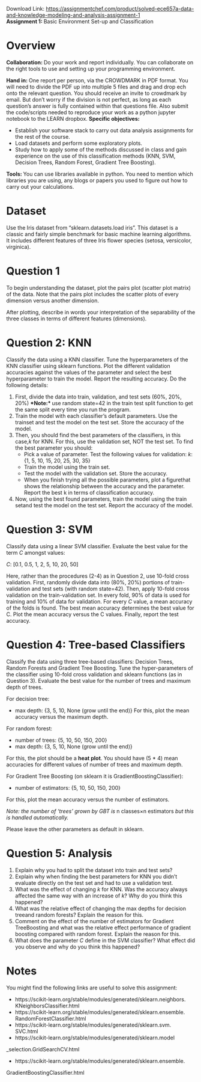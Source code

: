 Download Link: https://assignmentchef.com/product/solved-ece657a-data-and-knowledge-modeling-and-analysis-assignment-1
<br>
<strong>Assignment 1: </strong>Basic Environment Set-up and Classification

<h1>Overview</h1>

<strong>Collaboration: </strong>Do your work and report individually. You can collaborate on the right tools to use and setting up your programming environment.

<strong>Hand in: </strong>One report per person, via the CROWDMARK in PDF format. You will need to divide the PDF up into multiple 5 files and drag and drop ech onto the relevant question. You should receive an invite to crowdmark by email. But don’t worry if the division is not perfect, as long as each question’s answer is fully contained within that questions file. Also submit the code/scripts needed to reproduce your work as a python jupyter notebook to the LEARN dropbox. <strong>Specific objectives:</strong>

<ul>

 <li>Establish your software stack to carry out data analysis assignments for the rest of the course.</li>

 <li>Load datasets and perform some exploratory plots.</li>

 <li>Study how to apply some of the methods discussed in class and gain experience on the use of this classification methods (KNN, SVM, Decision Trees, Random Forest, Gradient Tree Boosting).</li>

</ul>

<strong>Tools: </strong>You can use libraries available in python. You need to mention which libraries you are using, any blogs or papers you used to figure out how to carry out your calculations.

<h1>Dataset</h1>

Use the Iris dataset from “sklearn.datasets.load iris”. This dataset is a classic and fairly simple benchmark for basic machine learning algorithms. It includes different features of three Iris flower species (setosa, versicolor, virginica).

<h1>Question 1</h1>

To begin understanding the dataset, plot the pairs plot (scatter plot matrix) of the data. Note that the pairs plot includes the scatter plots of every dimension versus another dimension.

After plotting, describe in words your interpretation of the separability of the three classes in terms of different features (dimensions).

<h1>Question 2: KNN</h1>

Classify the data using a KNN classifier. Tune the hyperparameters of the KNN classifier using sklearn functions. Plot the different validation accuracies against the values of the parameter and select the best hyperparameter to train the model. Report the resulting accuracy. Do the following details:

<ol>

 <li>First, divide the data into train, validation, and test sets (60%, 20%, 20%) <strong>*Note:* </strong>use random state=42 in the train test split function to get the same split every time you run the program.</li>

 <li>Train the model with each classifier’s default parameters. Use the trainset and test the model on the test set. Store the accuracy of the model.</li>

 <li>Then, you should find the best parameters of the classifiers, in this case,<em>k </em>for KNN. For this, use the validation set, NOT the test set. To find the best parameter you should:

  <ul>

   <li>Pick a value of parameter. Test the following values for validation: <em>k</em>: {1, 5, 10, 15, 20, 25, 30, 35}</li>

   <li>Train the model using the train set.</li>

   <li>Test the model with the validation set. Store the accuracy.</li>

   <li>When you finish trying all the possible parameters, plot a figurethat shows the relationship between the accuracy and the parameter. Report the best k in terms of classification accuracy.</li>

  </ul></li>

 <li>Now, using the best found parameters, train the model using the train setand test the model on the test set. Report the accuracy of the model.</li>

</ol>

<h1>Question 3: SVM</h1>

Classify data using a linear SVM classifier. Evaluate the best value for the term <em>C </em>amongst values:

<em>C</em>: [0.1, 0.5, 1, 2, 5, 10, 20, 50]

Here, rather than the procedures (2-4) as in Question 2, use 10-fold cross validation. First, randomly divide data into (80%, 20%) portions of train-validation and test sets (with random state=42). Then, apply 10-fold cross validation on the train-validation set. In every fold, 90% of data is used for training and 10% of data for validation. For every <em>C </em>value, a mean accuracy of the folds is found. The best mean accuracy determines the best value for C. Plot the mean accuracy versus the C values. Finally, report the test accuracy.

<h1>Question 4: Tree-based Classifiers</h1>

Classify the data using three tree-based classifiers: Decision Trees, Random Forests and Gradient Tree Boosting. Tune the hyper-parameters of the classifier using 10-fold cross validation and sklearn functions (as in Question 3). Evaluate the best value for the number of trees and maximum depth of trees.

For decision tree:

<ul>

 <li>max depth: {3, 5, 10, None (grow until the end)} For this, plot the mean accuracy versus the maximum depth.</li>

</ul>

For random forest:

<ul>

 <li>number of trees: {5, 10, 50, 150, 200}</li>

 <li>max depth: {3, 5, 10, None (grow until the end)}</li>

</ul>

For this, the plot should be a <strong>heat plot</strong>. You should have (5 * 4) mean accuracies for different values of number of trees and maximum depth.

For Gradient Tree Boosting (on sklearn it is GradientBoostingClassifier):

<ul>

 <li>number of estimators: {5, 10, 50, 150, 200}</li>

</ul>

For this, plot the mean accuracy versus the number of estimators.

<em>Note: the number of ‘trees’ grown by GBT is </em>n classes×n estimators <em>but this is handled automatically.</em>

Please leave the other parameters as default in sklearn.

<h1>Question 5: Analysis</h1>

<ol>

 <li>Explain why you had to split the dataset into train and test sets?</li>

 <li>Explain why when finding the best parameters for KNN you didn’t evaluate directly on the test set and had to use a validation test.</li>

 <li>What was the effect of changing <em>k </em>for KNN. Was the accuracy always affected the same way with an increase of <em>k</em>? Why do you think this happened?</li>

 <li>What was the relative effect of changing the max depths for decision treeand random forests? Explain the reason for this.</li>

 <li>Comment on the effect of the number of estimators for Gradient TreeBoosting and what was the relative effect performance of gradient boosting compared with random forest. Explain the reason for this.</li>

 <li>What does the parameter <em>C </em>define in the SVM classifier? What effect did you observe and why do you think this happened?</li>

</ol>

<h1>Notes</h1>

You might find the following links are useful to solve this assignment:

<ul>

 <li>https://scikit-learn.org/stable/modules/generated/sklearn.neighbors. KNeighborsClassifier.html</li>

 <li>https://scikit-learn.org/stable/modules/generated/sklearn.ensemble. RandomForestClassifier.html</li>

 <li>https://scikit-learn.org/stable/modules/generated/sklearn.svm. SVC.html</li>

 <li>https://scikit-learn.org/stable/modules/generated/sklearn.model</li>

</ul>

_selection.GridSearchCV.html

<ul>

 <li>https://scikit-learn.org/stable/modules/generated/sklearn.ensemble.</li>

</ul>

GradientBoostingClassifier.html
